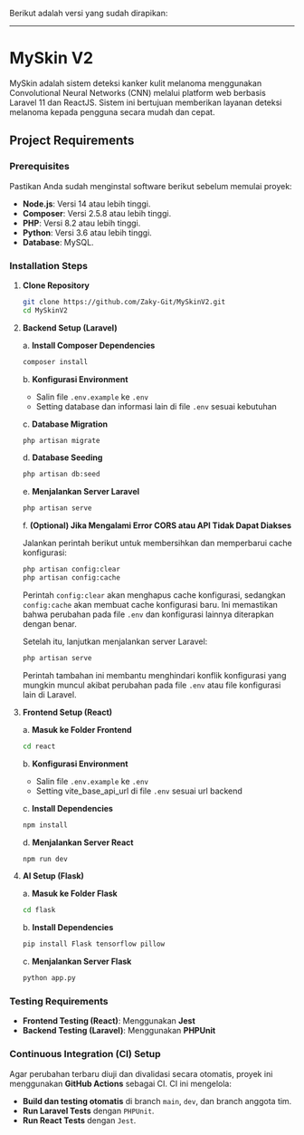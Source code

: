 Berikut adalah versi yang sudah dirapikan:

---

# MySkin V2

MySkin adalah sistem deteksi kanker kulit melanoma menggunakan Convolutional Neural Networks (CNN) melalui platform web berbasis Laravel 11 dan ReactJS. Sistem ini bertujuan memberikan layanan deteksi melanoma kepada pengguna secara mudah dan cepat.

## Project Requirements

### Prerequisites

Pastikan Anda sudah menginstal software berikut sebelum memulai proyek:
- **Node.js**: Versi 14 atau lebih tinggi.
- **Composer**: Versi 2.5.8 atau lebih tinggi.
- **PHP**: Versi 8.2 atau lebih tinggi.
- **Python**: Versi 3.6 atau lebih tinggi.
- **Database**: MySQL.

### Installation Steps

1. **Clone Repository**
   ```bash
   git clone https://github.com/Zaky-Git/MySkinV2.git
   cd MySkinV2
   ```

2. **Backend Setup (Laravel)**

   a. **Install Composer Dependencies**
   ```bash
   composer install
   ```

   b. **Konfigurasi Environment**
   - Salin file `.env.example` ke `.env`
   - Setting database dan informasi lain di file `.env` sesuai kebutuhan

   c. **Database Migration**
   ```bash
   php artisan migrate
   ```

   d. **Database Seeding**
   ```bash
   php artisan db:seed
   ```

   e. **Menjalankan Server Laravel**
   ```bash
   php artisan serve
   ```

   f. **(Optional) Jika Mengalami Error CORS atau API Tidak Dapat Diakses**
   
      Jalankan perintah berikut untuk membersihkan dan memperbarui cache konfigurasi:

      ```bash
      php artisan config:clear
      php artisan config:cache
      ```

      Perintah `config:clear` akan menghapus cache konfigurasi, sedangkan `config:cache` akan membuat cache konfigurasi baru. Ini memastikan bahwa perubahan pada file `.env` dan konfigurasi lainnya diterapkan dengan benar.

      Setelah itu, lanjutkan menjalankan server Laravel:

      ```bash
      php artisan serve
      ```

      Perintah tambahan ini membantu menghindari konflik konfigurasi yang mungkin muncul akibat perubahan pada file `.env` atau file konfigurasi lain di Laravel.

3. **Frontend Setup (React)**
   
   a. **Masuk ke Folder Frontend**
   ```bash
   cd react
   ```

   b. **Konfigurasi Environment**
   - Salin file `.env.example` ke `.env`
   - Setting vite_base_api_url di file `.env` sesuai url backend

   c. **Install Dependencies**
   ```bash
   npm install
   ```

   d. **Menjalankan Server React**
   ```bash
   npm run dev
   ```

4. **AI Setup (Flask)**
   
   a. **Masuk ke Folder Flask**
   ```bash
   cd flask
   ```

   b. **Install Dependencies**
   ```bash
   pip install Flask tensorflow pillow   
   ```

   c. **Menjalankan Server Flask**
   ```bash
   python app.py
   ```

### Testing Requirements

- **Frontend Testing (React)**: Menggunakan **Jest**
- **Backend Testing (Laravel)**: Menggunakan **PHPUnit**

### Continuous Integration (CI) Setup

Agar perubahan terbaru diuji dan divalidasi secara otomatis, proyek ini menggunakan **GitHub Actions** sebagai CI. CI ini mengelola:
- **Build dan testing otomatis** di branch `main`, `dev`, dan branch anggota tim.
- **Run Laravel Tests** dengan `PHPUnit`.
- **Run React Tests** dengan `Jest`.
